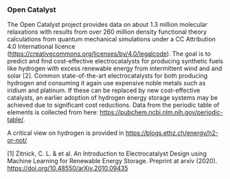 ### Open Catalyst

The Open Catalyst project provides data on about 1.3 million molecular relaxations
with results from over 260 million density functional theory calculations from
quantum mechanical simulations under a CC Attribution 4.0 International licence
(https://creativecommons.org/licenses/by/4.0/legalcode). The goal is to predict 
and find cost-effective electrocatalysts for producing synthetic fuels like 
hydrogen with excess renewable energy from intermittent wind and and solar [2]. 
Common state-of-the-art electrocatalysts for both producing hydrogen and consuming
it again use expensive noble metals such as iridium and platinum. If these can be
replaced by new cost-effective catalysts, an earlier adoption of hydrogen energy
storage systems may be achieved due to significant cost reductions. Data from the
periodic table of elements is collected from here: https://pubchem.ncbi.nlm.nih.gov/periodic-table/.

A critical view on hydrogen is provided in https://blogs.ethz.ch/energy/h2-or-not/

[1] Zitnick, C. L. & et al. An Introduction to Electrocatalyst Design using Machine 
Learning for Renewable Energy Storage. Preprint at arxiv (2020).
https://doi.org/10.48550/arXiv.2010.09435
